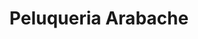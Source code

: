 ---
title: "Peluqueria Arabache"
url: /santiago-de-compostela/peluqueria-arabache/
shop: peluquería
---